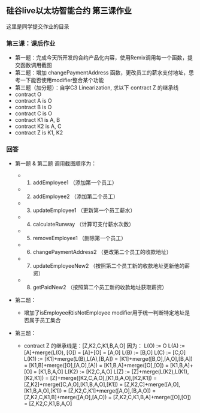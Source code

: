 ## 硅谷live以太坊智能合约 第三课作业
这里是同学提交作业的目录

### 第三课：课后作业
- 第一题：完成今天所开发的合约产品化内容，使用Remix调用每一个函数，提交函数调用截图
- 第二题：增加 changePaymentAddress 函数，更改员工的薪水支付地址，思考一下能否使用modifier整合某个功能
- 第三题（加分题）：自学C3 Linearization, 求以下 contract Z 的继承线
- contract O
- contract A is O
- contract B is O
- contract C is O
- contract K1 is A, B
- contract K2 is A, C
- contract Z is K1, K2


### 回答
- 第一题 & 第二题 调用截图顺序为：
  - 1. addEmployee1 （添加第一个员工）
  - 2. addEmployee2 （添加第二个员工）
  - 3. updateEmployee1 （更新第一个员工薪水）
  - 4. calculateRunway （计算可支付薪水次数）
  - 5. removeEmployee1 （删除第一个员工）
  - 6. changePaymentAddress2 （更改第二个员工的收款地址）
  - 7. updateEmployeeNew2 （按照第二个员工新的收款地址更新他的薪资）
  - 8. getPaidNew2 （按照第二个员工新的收款地址获取薪资）

- 第二题：
  - 增加了isEmployee和isNotEmployee modifier用于统一判断特定地址是否属于员工集合

- 第三题：
  - contract Z 的继承线是：[Z,K2,C,K1,B,A,O]
  因为：
  L(O) := O
  L(A) := [A]+merge(L(O), [O])
        = [A]+[O]
        = [A,O]
  L(B) := [B,O]
  L(C) := [C,O]
  L(K1) := [K1]+merge(L(B),L(A),[B,A])
         = [K1]+merge([B,O],[A,O],[B,A])
         = [K1,B]+merge([O],[A,O],[A])
         = [K1,B,A]+merge([O],[O])
         = [K1,B,A]+[O]
         = [K1,B,A,O]
  L(K2) := [K2,C,A,O]
  L(Z) := [Z]+merge(L(K2),L(K1),[K2,K1])
        = [Z]+merge([K2,C,A,O],[K1,B,A,O],[K2,K1])
        = [Z,K2]+merge([C,A,O],[K1,B,A,O],[K1])
        = [Z,K2,C]+merge([A,O],[K1,B,A,O],[K1])
        = [Z,K2,C,K1]+merge([A,O],[B,A,O])
        = [Z,K2,C,K1,B]+merge([A,O],[A,O])
        = [Z,K2,C,K1,B,A]+merge([O],[O])
        = [Z,K2,C,K1,B,A,O]


